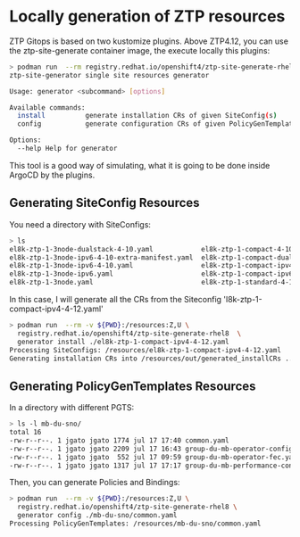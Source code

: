 # Locally generation of ZTP resources

ZTP Gitops is based on two kustomize plugins. Above ZTP4.12, you can use the ztp-site-generate container image, the execute locally this plugins:

```bash
> podman run  --rm registry.redhat.io/openshift4/ztp-site-generate-rhel8  generator --help
ztp-site-generator single site resources generator

Usage: generator <subcommand> [options]

Available commands:
  install          generate installation CRs of given SiteConfig(s)
  config           generate configuration CRs of given PolicyGenTemplate(s)

Options:
  --help Help for generator

```

This tool is a good way of simulating, what it is going to be done inside ArgoCD by the plugins. 

## Generating SiteConfig Resources

You need a directory with SiteConfigs:

```bash
> ls
el8k-ztp-1-3node-dualstack-4-10.yaml            el8k-ztp-1-compact-4-10.yaml            el8k-ztp-1-standard-4-8.yaml             el8k-ztp-1-standard-ipv6.yaml  sno3-e-4-10.yaml          sno4.yaml                  sno-b7-e-4-10-ipv4.yaml
el8k-ztp-1-3node-ipv6-4-10-extra-manifest.yaml  el8k-ztp-1-compact-dualstack-4-12.yaml  el8k-ztp-1-standard-dualstack-4-12.yaml  el8k-ztp-1-standard.yaml       sno3-ipv6-4-12.yaml       sno5-e-4-9-only-sctp.yaml  sno-b8-e-4-10-ipv4.yaml
el8k-ztp-1-3node-ipv6-4-10.yaml                 el8k-ztp-1-compact-ipv4-4-12.yaml       el8k-ztp-1-standard-ipv4-4-12.yaml       extra-manifests                sno4-dual-4-12.yaml       sno5-e-4-9.yaml
el8k-ztp-1-3node-ipv6.yaml                      el8k-ztp-1-compact-ipv6-4-12.yaml       el8k-ztp-1-standard-ipv6-4-12.yaml       kustomization.yaml             sno4-e-4-10-no-sctp.yaml  sno5-ipv4-4-12.yaml
el8k-ztp-1-3node.yaml                           el8k-ztp-1-standard-4-10.yaml           el8k-ztp-1-standard-ipv6-4-8.yaml        out                            sno4-e-4-10.yaml          sno5.yaml

```

In this case, I will generate all the CRs from the Siteconfig 'l8k-ztp-1-compact-ipv4-4-12.yaml'

```bash
> podman run  --rm -v ${PWD}:/resources:Z,U \
  registry.redhat.io/openshift4/ztp-site-generate-rhel8  \
  generator install ./el8k-ztp-1-compact-ipv4-4-12.yaml 
Processing SiteConfigs: /resources/el8k-ztp-1-compact-ipv4-4-12.yaml 
Generating installation CRs into /resources/out/generated_installCRs ...

```


## Generating PolicyGenTemplates Resources

In a directory with different PGTS:

```bash
> ls -l mb-du-sno/
total 16
-rw-r--r--. 1 jgato jgato 1774 jul 17 17:40 common.yaml
-rw-r--r--. 1 jgato jgato 2209 jul 17 16:43 group-du-mb-operator-config.yaml
-rw-r--r--. 1 jgato jgato  552 jul 17 09:59 group-du-mb-operator-fec.yaml
-rw-r--r--. 1 jgato jgato 1317 jul 17 17:17 group-du-mb-performance-config.yaml
```

Then, you can generate Policies and Bindings:
```bash
> podman run  --rm -v ${PWD}:/resources:Z,U \ 
  registry.redhat.io/openshift4/ztp-site-generate-rhel8 \
  generator config ./mb-du-sno/common.yaml 
Processing PolicyGenTemplates: /resources/mb-du-sno/common.yaml 

```